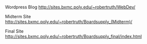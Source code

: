 Wordpress Blog
http://sites.bxmc.poly.edu/~robertruth/WebDev/

Midterm Site
http://sites.bxmc.poly.edu/~robertruth/Boardsupply_(Midterm)/

Final Site
http://sites.bxmc.poly.edu/~robertruth/Boardsupply_final/index.html
